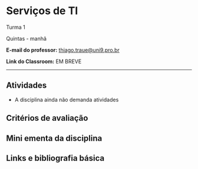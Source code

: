 # Serviços de TI

Turma 1

Quintas - manhã

**E-mail do professor:** thiago.traue@uni9.pro.br

**Link do Classroom:** EM BREVE

---

## Atividades

- A disciplina ainda não demanda atividades

## Critérios de avaliação

## Mini ementa da disciplina

## Links e bibliografia básica

